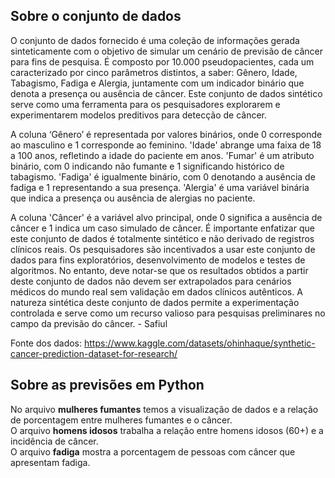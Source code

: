 ## Sobre o conjunto de dados

O conjunto de dados fornecido é uma coleção de informações gerada sinteticamente com o objetivo de simular um cenário de previsão de câncer para fins de pesquisa. É composto por 10.000 pseudopacientes, cada um caracterizado por cinco parâmetros distintos, a saber: Gênero, Idade, Tabagismo, Fadiga e Alergia, juntamente com um indicador binário que denota a presença ou ausência de câncer. Este conjunto de dados sintético serve como uma ferramenta para os pesquisadores explorarem e experimentarem modelos preditivos para detecção de câncer.

A coluna ‘Gênero’ é representada por valores binários, onde 0 corresponde ao masculino e 1 corresponde ao feminino. 'Idade' abrange uma faixa de 18 a 100 anos, refletindo a idade do paciente em anos. 'Fumar' é um atributo binário, com 0 indicando não fumante e 1 significando histórico de tabagismo. 'Fadiga' é igualmente binário, com 0 denotando a ausência de fadiga e 1 representando a sua presença. 'Alergia' é uma variável binária que indica a presença ou ausência de alergias no paciente.

A coluna 'Câncer' é a variável alvo principal, onde 0 significa a ausência de câncer e 1 indica um caso simulado de câncer. É importante enfatizar que este conjunto de dados é totalmente sintético e não derivado de registros clínicos reais. Os pesquisadores são incentivados a usar este conjunto de dados para fins exploratórios, desenvolvimento de modelos e testes de algoritmos. No entanto, deve notar-se que os resultados obtidos a partir deste conjunto de dados não devem ser extrapolados para cenários médicos do mundo real sem validação em dados clínicos autênticos. A natureza sintética deste conjunto de dados permite a experimentação controlada e serve como um recurso valioso para pesquisas preliminares no campo da previsão do câncer. - Safiul

Fonte dos dados: https://www.kaggle.com/datasets/ohinhaque/synthetic-cancer-prediction-dataset-for-research/

## Sobre as previsões em Python

No arquivo **mulheres fumantes** temos a visualização de dados e a relação de porcentagem entre mulheres fumantes e o câncer.
<br>
O arquivo **homens idosos** trabalha a relação entre homens idosos (60+) e a incidência de câncer.
<br>
O arquivo **fadiga** mostra a porcentagem de pessoas com câncer que apresentam fadiga.